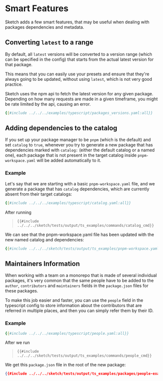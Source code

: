# Smart Features

Sketch adds a few smart features, that may be useful when dealing with packages dependencies and metadata.

## Converting `latest` to a range

By default, all `latest` versions will be converted to a version range (which can be specified in the config) that starts from the actual latest version for that package.

This means that you can easily use your presets and ensure that they're always going to be updated, without using `latest`, which is not very good practice.

<div class="warning">

Sketch uses the npm api to fetch the latest version for any given package. Depending on how many requests are made in a given timeframe, you might be rate limited by the api, causing an error.
</div>


```yaml
{{#include ../../../examples/typescript/packages_versions.yaml:all}}
```


## Adding dependencies to the catalog

If you set up your package manager to be `pnpm` (which is the default) and set `catalog` to `true`, whenever you try to generate a new package that has dependencies marked with `catalog:` (either the default catalog or a named one), each package that is not present in the target catalog inside `pnpm-workspace.yaml` will be added automatically to it.

### Example

Let's say that we are starting with a basic `pnpm-workspace.yaml` file, and we generate a package that has `catalog` dependencies, which are currently absent from their target catalogs:

```yaml
{{#include ../../../examples/typescript/catalog.yaml:all}}
```

After running 

>`{{#include ../../../sketch/tests/output/ts_examples/commands/catalog_cmd}}`

We can see that the pnpm-workspace.yaml file has been updated with the new named catalog and dependencies:

```yaml
{{#include ../../../sketch/tests/output/ts_examples/pnpm-workspace.yaml}}
```

## Maintainers Information

When working with a team on a monorepo that is made of several individual packages, it's very common that the same people have to be added to the `author`, `contributors` and `maintainers` fields in the `package.json` files for these packages. 

To make this job easier and faster, you can use the `people` field in the typescript config to store information about the contributors that are referred in multiple places, and then you can simply refer them by their ID.

### Example

```yaml
{{#include ../../../examples/typescript/people.yaml:all}}
```

After we run

>`{{#include ../../../sketch/tests/output/ts_examples/commands/people_cmd}}`

We get this `package.json` file in the root of the new package:

```json
{{#include ../../../sketch/tests/output/ts_examples/packages/people-example/package.json}}
```
